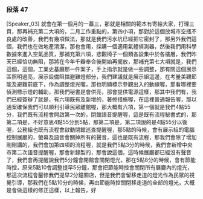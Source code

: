 ### 段落 47

[Speaker_03] 就會在第一個月的一蓋三，那就是相關的範本有寄給大家，打理三頁，那再補充第二大項的，二月工作重點的，第四小項，那對於這個放城市空瓶不良處的改善，我們有幾項做法，那就是我們污水坑已經把它密封了，那另外我們這個，我們也在做地產清潔，那也會用，採購一個適用氣體偵測器，然後我們用科學數據來進入空氣品質，那補充第六項，悲觀椅子一個類各設集中於各樓層，我們昨天已經恰功無阻，那將在今年千瓣奉合後開始再擺放，那補充第七大項就是，我們這個，這個，工業史基廳那一件案子，手上指示就是做一些調整，那有關這個展示區照明過亮，展示設備阻擋避難燈部分，我們建議就是展示組這邊，在考量美觀節能及避難前底下，作為調整燈光喔，那也明顯標示參觀出入的動線喔，那看哪裡要偵測標示燈的輔助，那我們秘書是會供亮，那會提供電源這樣，那其中我們有，我們已經簽辦了就是，有六項既有及新增的，著修措施喔，在這裡普通報告喔，那以通案確保我們可以順利引導民眾離館喔，那大概有六項，第一個就是我們4點55分，我們既有流程會開啟第一次的，閉館語音提醒喔，這是既有流程秘書式的，那第二項是，不好意思4點55分到5點，那第二項是，第二項說的是4點55分以後喔，公務組也既有流程會啟動閉館巡查提醒喔，那5點的時候，會有展示組的電腦控制展廳的，螢幕及語音會關掉所有的聲音，這也是既有流程，那我們會除了增加剛剛講的，我們會加第四項的流程喔，就是我們5點3分的時候，我們會新增中央市第二次語音提醒喔，那會新錄製的，那會說這個，這時候展廳都已經沒有聲音了，我們會再提醒說我們5分鐘會閉館會關閉燈光，那在5點8分的時候，會有節能時控，原來5點10會調整提早5分鐘，那會把節能時控會關閉所有展廳內的燈光，那這次流程會鑿修我們提早2分鐘關店，但是我們會留移走道的燈光作為民眾的視覺引導，那我們在5點10分的時候，再由節能時控關閉移走道的全部的燈光，大概是會做這樣的修正這樣，以上報告，好